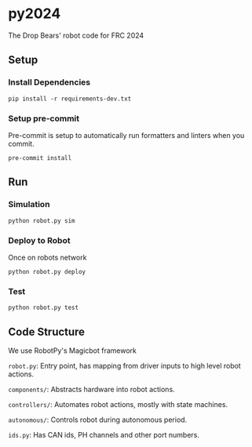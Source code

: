 # py2024

The Drop Bears' robot code for FRC 2024

## Setup

### Install Dependencies

```
pip install -r requirements-dev.txt
```

### Setup pre-commit

Pre-commit is setup to automatically run formatters and linters when you commit.

```
pre-commit install
```


## Run

### Simulation

```
python robot.py sim
```

### Deploy to Robot

Once on robots network

```
python robot.py deploy
```

### Test

```
python robot.py test
```


## Code Structure

We use RobotPy's Magicbot framework

`robot.py`: Entry point, has mapping from driver inputs to high level robot actions.

`components/`: Abstracts hardware into robot actions.

`controllers/`: Automates robot actions, mostly with state machines.

`autonomous/`: Controls robot during autonomous period.

`ids.py`: Has CAN ids, PH channels and other port numbers.
